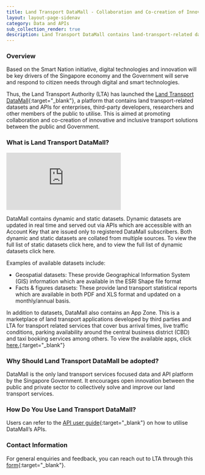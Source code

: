 ```yaml
---
title: Land Transport DataMall - Collaboration and Co-creation of Innovative and Inclusive Transport Solutions
layout: layout-page-sidenav
category: Data and APIs
sub_collection_render: true
description: Land Transport DataMall contains land-transport-related datasets and APIs by LTA to promote public-private collaborations.
---
```


### Overview

Based on the Smart Nation initiative, digital technologies and innovation will be key drivers of the Singapore economy and the Government will serve and respond to citizen needs through digital and smart technologies.

Thus, the Land Transport Authority (LTA) has launched the [Land Transport DataMall](https://datamall.lta.gov.sg/content/datamall/en.html){:target="\_blank"}, a platform that contains land transport-related datasets and APIs for enterprises, third-party developers, researchers and other members of the public to utilise. This is aimed at promoting collaboration and co-creation of innovative and inclusive transport solutions between the public and Government.

### What is Land Transport DataMall?

<iframe src="https://www.youtube.com/embed/33hWfDKSC20?showinfo=0" frameborder="0" allow="accelerometer; autoplay; encrypted-media; gyroscope; picture-in-picture" allowfullscreen></iframe>

DataMall contains dynamic and static datasets. Dynamic datasets are updated in real time and served out via APIs which are accessible with an Account Key that are issued only to registered DataMall subscribers. Both dynamic and static datasets are collated from multiple sources. To view the full list of static datasets click here, and to view the full list of dynamic datasets click here.

Examples of available datasets include:

- Geospatial datasets: These provide Geographical Information System (GIS) information which are available in the ESRI Shape file format
- Facts & figures datasets: These provide land transport statistical reports which are available in both PDF and XLS format and updated on a monthly/annual basis.

In addition to datasets, DataMall also contains an App Zone. This is a marketplace of land transport applications developed by third parties and LTA for transport related services that cover bus arrival times, live traffic conditions, parking availability around the central business district (CBD) and taxi booking services among others. To view the available apps, click [here.](https://datamall.lta.gov.sg/content/datamall/en/app-zone.html){:target="\_blank"}

### Why Should Land Transport DataMall be adopted?

DataMall is the only land transport services focused data and API platform by the Singapore Government. It encourages open innovation between the public and private sector to collectively solve and improve our land transport services.

### How Do You Use Land Transport DataMall?

Users can refer to the [API user guide](https://datamall.lta.gov.sg/content/dam/datamall/datasets/LTA_DataMall_API_User_Guide.pdf){:target="\_blank"} on how to utilise DataMall’s APIs.

### Contact Information

For general enquiries and feedback, you can reach out to LTA through this [form](https://form.gov.sg/#!/5e4369640f4d080011e9202c){:target="\_blank"}.
